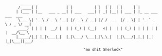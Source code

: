            _____ _               _            _    _    _       _                     
          / ____| |             | |          | |  | |  | |     | |                    
         | (___ | |__   ___ _ __| | ___   ___| | _| |__| | ___ | |_ __ ___   ___  ___ 
          \___ \| '_ \ / _ \ '__| |/ _ \ / __| |/ /  __  |/ _ \| | '_ ` _ \ / _ \/ __|
          ____) | | | |  __/ |  | | (_) | (__|   <| |  | | (_) | | | | | | |  __/\__ \
         |_____/|_| |_|\___|_|  |_|\___/ \___|_|\_\_|  |_|\___/|_|_| |_| |_|\___||___/

                                        "no shit Sherlock"
                                        
